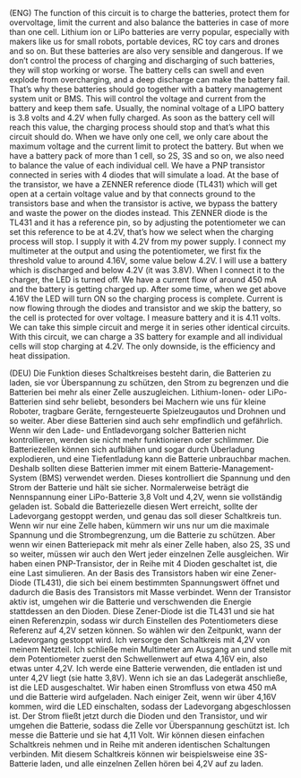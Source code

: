 (ENG)  The function of this circuit is to charge the batteries, protect them for overvoltage, limit the current and also balance the batteries in case of more than one cell. Lithium ion or LiPo batteries are verry popular, especially with makers like us for small robots, portable devices, RC toy cars and drones and so on. But these batteries are also very sensible and dangerous. If we don’t control the process of charging and discharging of such batteries, they will stop working or worse. The battery cells can swell and even explode from overcharging, and a deep discharge can make the battery fail. That’s why these batteries should go together with a battery management system unit or BMS. This will control the voltage and current from the battery and keep them safe. Usually, the nominal voltage of a LIPO battery is 3.8 volts and 4.2V when fully charged. As soon as the battery cell will reach this value, the charging process should stop and that’s what this circuit should do.  When we have only one cell, we only care about the maximum voltage and the current limit to protect the battery. But when we have a battery pack of more than 1 cell, so 2S, 3S and so on, we also need to balance the value of each individual cell. We have a PNP transistor connected in series with 4 diodes that will simulate a load. At the base of the transistor, we have a ZENNER reference diode (TL431) which will get open at a certain voltage value and by that connects ground to the transistors base and when the transistor is active, we bypass the battery and waste the power on the diodes instead. This ZENNER diode is the TL431 and it has a reference pin, so by adjusting the potentiometer we can set this reference to be at 4.2V, that’s how we select when the charging process will stop. I supply it with 4.2V from my power supply. I connect my multimeter at the output and using the potentiometer, we first fix the threshold value to around 4.16V, some value below 4.2V. I will use a battery which is discharged and below 4.2V (it was 3.8V). When I connect it to the charger, the LED is turned off. We have a current flow of around 450 mA and the battery is getting charged up. After some time, when we get above 4.16V the LED will turn ON so the charging process is complete. Current is now flowing through the diodes and transistor and we skip the battery, so the cell is protected for over voltage. I measure battery and it is 4.11 volts. We can take this simple circuit and merge it in series other identical circuits. With this circuit, we can charge a 3S battery for example and all individual cells will stop charging at 4.2V. The only downside, is the efficiency and heat dissipation.

(DEU) Die Funktion dieses Schaltkreises besteht darin, die Batterien zu laden, sie vor Überspannung zu schützen, den Strom zu begrenzen und die Batterien bei mehr als einer Zelle auszugleichen. Lithium-Ionen- oder LiPo-Batterien sind sehr beliebt, besonders bei Machern wie uns für kleine Roboter, tragbare Geräte, ferngesteuerte Spielzeugautos und Drohnen und so weiter. Aber diese Batterien sind auch sehr empfindlich und gefährlich. Wenn wir den Lade- und Entladevorgang solcher Batterien nicht kontrollieren, werden sie nicht mehr funktionieren oder schlimmer.  Die Batteriezellen können sich aufblähen und sogar durch Überladung explodieren, und eine Tiefentladung kann die Batterie unbrauchbar machen. Deshalb sollten diese Batterien immer mit einem Batterie-Management-System (BMS) verwendet werden. Dieses kontrolliert die Spannung und den Strom der Batterie und hält sie sicher. Normalerweise beträgt die Nennspannung einer LiPo-Batterie 3,8 Volt und 4,2V, wenn sie vollständig geladen ist. Sobald die Batteriezelle diesen Wert erreicht, sollte der Ladevorgang gestoppt werden, und genau das soll dieser Schaltkreis tun. Wenn wir nur eine Zelle haben, kümmern wir uns nur um die maximale Spannung und die Strombegrenzung, um die Batterie zu schützen. Aber wenn wir einen Batteriepack mit mehr als einer Zelle haben, also 2S, 3S und so weiter, müssen wir auch den Wert jeder einzelnen Zelle ausgleichen. Wir haben einen PNP-Transistor, der in Reihe mit 4 Dioden geschaltet ist, die eine Last simulieren.  An der Basis des Transistors haben wir eine Zener-Diode (TL431), die sich bei einem bestimmten Spannungswert öffnet und dadurch die Basis des Transistors mit Masse verbindet. Wenn der Transistor aktiv ist, umgehen wir die Batterie und verschwenden die Energie stattdessen an den Dioden. Diese Zener-Diode ist die TL431 und sie hat einen Referenzpin, sodass wir durch Einstellen des Potentiometers diese Referenz auf 4,2V setzen können. So wählen wir den Zeitpunkt, wann der Ladevorgang gestoppt wird. Ich versorge den Schaltkreis mit 4,2V von meinem Netzteil. Ich schließe mein Multimeter am Ausgang an und stelle mit dem Potentiometer zuerst den Schwellenwert auf etwa 4,16V ein, also etwas unter 4,2V. Ich werde eine Batterie verwenden, die entladen ist und unter 4,2V liegt (sie hatte 3,8V). Wenn ich sie an das Ladegerät anschließe, ist die LED ausgeschaltet. Wir haben einen Stromfluss von etwa 450 mA und die Batterie wird aufgeladen. Nach einiger Zeit, wenn wir über 4,16V kommen, wird die LED einschalten, sodass der Ladevorgang abgeschlossen ist.  Der Strom fließt jetzt durch die Dioden und den Transistor, und wir umgehen die Batterie, sodass die Zelle vor Überspannung geschützt ist. Ich messe die Batterie und sie hat 4,11 Volt. Wir können diesen einfachen Schaltkreis nehmen und in Reihe mit anderen identischen Schaltungen verbinden. Mit diesem Schaltkreis können wir beispielsweise eine 3S-Batterie laden, und alle einzelnen Zellen hören bei 4,2V auf zu laden.
